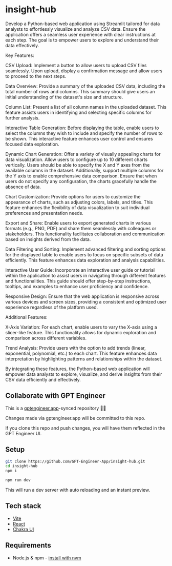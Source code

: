 # insight-hub

Develop a Python-based web application using Streamlit tailored for data analysts to effortlessly visualize and analyze CSV data. Ensure the application offers a seamless user experience with clear instructions at each step. The goal is to empower users to explore and understand their data effectively.

Key Features:

CSV Upload: Implement a button to allow users to upload CSV files seamlessly. Upon upload, display a confirmation message and allow users to proceed to the next steps.

Data Overview: Provide a summary of the uploaded CSV data, including the total number of rows and columns. This summary should give users an initial understanding of the dataset's size and structure.

Column List: Present a list of all column names in the uploaded dataset. This feature assists users in identifying and selecting specific columns for further analysis.

Interactive Table Generation: Before displaying the table, enable users to select the columns they wish to include and specify the number of rows to be shown. This interactive feature enhances user control and ensures focused data exploration.

Dynamic Chart Generation: Offer a variety of visually appealing charts for data visualization. Allow users to configure up to 10 different charts vertically. Users should be able to specify the X and Y axes from the available columns in the dataset. Additionally, support multiple columns for the Y axis to enable comprehensive data comparison. Ensure that when users do not specify any configuration, the charts gracefully handle the absence of data.

Chart Customization: Provide options for users to customize the appearance of charts, such as adjusting colors, labels, and titles. This feature enhances the flexibility of data visualization to suit individual preferences and presentation needs.

Export and Share: Enable users to export generated charts in various formats (e.g., PNG, PDF) and share them seamlessly with colleagues or stakeholders. This functionality facilitates collaboration and communication based on insights derived from the data.

Data Filtering and Sorting: Implement advanced filtering and sorting options for the displayed table to enable users to focus on specific subsets of data efficiently. This feature enhances data exploration and analysis capabilities.

Interactive User Guide: Incorporate an interactive user guide or tutorial within the application to assist users in navigating through different features and functionalities. This guide should offer step-by-step instructions, tooltips, and examples to enhance user proficiency and confidence.

Responsive Design: Ensure that the web application is responsive across various devices and screen sizes, providing a consistent and optimized user experience regardless of the platform used.

Additional Features:

X-Axis Variation: For each chart, enable users to vary the X-axis using a slicer-like feature. This functionality allows for dynamic exploration and comparison across different variables.

Trend Analysis: Provide users with the option to add trends (linear, exponential, polynomial, etc.) to each chart. This feature enhances data interpretation by highlighting patterns and relationships within the dataset.

By integrating these features, the Python-based web application will empower data analysts to explore, visualize, and derive insights from their CSV data efficiently and effectively.

## Collaborate with GPT Engineer

This is a [gptengineer.app](https://gptengineer.app)-synced repository 🌟🤖

Changes made via gptengineer.app will be committed to this repo.

If you clone this repo and push changes, you will have them reflected in the GPT Engineer UI.

## Setup

```sh
git clone https://github.com/GPT-Engineer-App/insight-hub.git
cd insight-hub
npm i
```

```sh
npm run dev
```

This will run a dev server with auto reloading and an instant preview.

## Tech stack

- [Vite](https://vitejs.dev/)
- [React](https://react.dev/)
- [Chakra UI](https://chakra-ui.com/)

## Requirements

- Node.js & npm - [install with nvm](https://github.com/nvm-sh/nvm#installing-and-updating)
